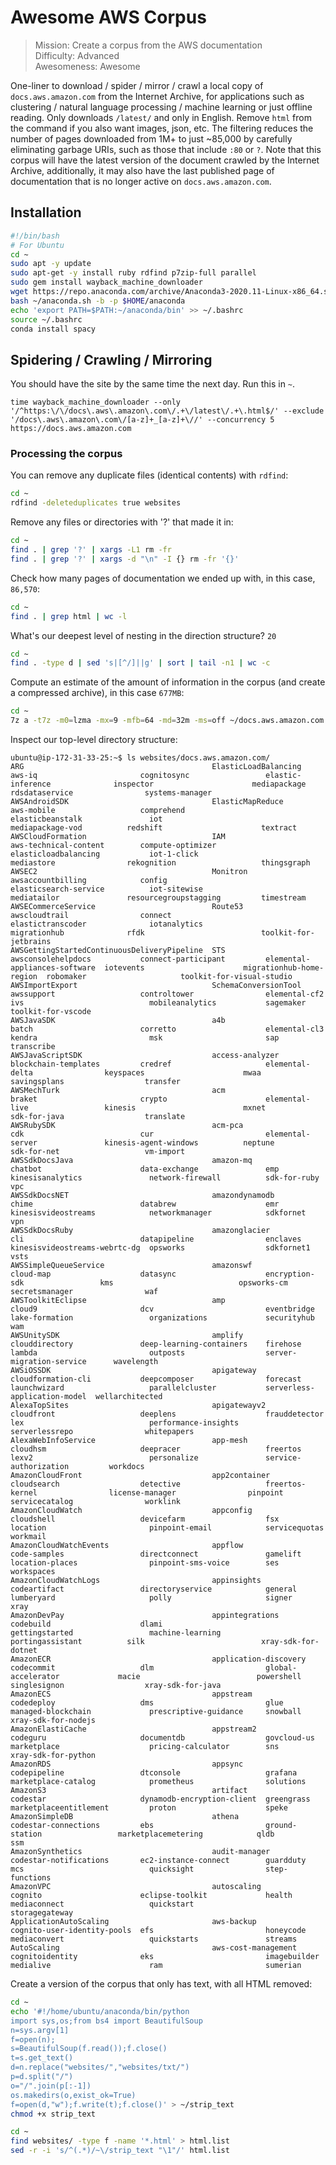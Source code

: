 # Awesome AWS Corpus
> Mission: Create a corpus from the AWS documentation<br/>
> Difficulty: Advanced<br/>
> Awesomeness: Awesome

One-liner to download / spider / mirror / crawl a local copy of `docs.aws.amazon.com` from the Internet Archive, for applications such as clustering / natural language processing / machine learning or just offline reading. Only downloads `/latest/` and only in English. Remove `html` from the command if you also want images, json, etc. The filtering reduces the number of pages downloaded from 1M+ to just ~85,000 by carefully eliminating garbage URIs, such as those that include `:80` or `?`. Note that this corpus will have the latest version of the document crawled by the Internet Archive, additionally, it may also have the last published page of documentation that is no longer active on `docs.aws.amazon.com`.

## Installation

```bash
#!/bin/bash
# For Ubuntu
cd ~
sudo apt -y update
sudo apt-get -y install ruby rdfind p7zip-full parallel
sudo gem install wayback_machine_downloader
wget https://repo.anaconda.com/archive/Anaconda3-2020.11-Linux-x86_64.sh -O ~/anaconda.sh
bash ~/anaconda.sh -b -p $HOME/anaconda
echo 'export PATH=$PATH:~/anaconda/bin' >> ~/.bashrc
source ~/.bashrc
conda install spacy
```

## Spidering / Crawling / Mirroring

You should have the site by the same time the next day. Run this in `~`.

`time wayback_machine_downloader --only '/^https:\/\/docs\.aws\.amazon\.com\/.+\/latest\/.+\.html$/' --exclude '/docs\.aws\.amazon\.com\/[a-z]+_[a-z]+\//' --concurrency 5 https://docs.aws.amazon.com`

### Processing the corpus

You can remove any duplicate files (identical contents) with `rdfind`:

```bash
cd ~
rdfind -deleteduplicates true websites
```

Remove any files or directories with '?' that made it in:

```bash
cd ~
find . | grep '?' | xargs -L1 rm -fr
find . | grep '?' | xargs -d "\n" -I {} rm -fr '{}'
```

Check how many pages of documentation we ended up with, in this case, `86,570`:

```bash
cd ~
find . | grep html | wc -l
```

What's our deepest level of nesting in the direction structure? <code>20</code>

```bash
cd ~
find . -type d | sed 's|[^/]||g' | sort | tail -n1 | wc -c
```

Compute an estimate of the amount of information in the corpus (and create a compressed archive), in this case `677MB`:

```bash
cd ~
7z a -t7z -m0=lzma -mx=9 -mfb=64 -md=32m -ms=off ~/docs.aws.amazon.com.7z ~/websites/docs.aws.amazon.com/
```

Inspect our top-level directory structure:

```
ubuntu@ip-172-31-33-25:~$ ls websites/docs.aws.amazon.com/
ARG                                          ElasticLoadBalancing   aws-iq                       cognitosync                 elastic-inference              inspector                      mediapackage              rdsdataservice                systems-manager
AWSAndroidSDK                                ElasticMapReduce       aws-mobile                   comprehend                  elasticbeanstalk               iot                            mediapackage-vod          redshift                      textract
AWSCloudFormation                            IAM                    aws-technical-content        compute-optimizer           elasticloadbalancing           iot-1-click                    mediastore                rekognition                   thingsgraph
AWSEC2                                       Monitron               awsaccountbilling            config                      elasticsearch-service          iot-sitewise                   mediatailor               resourcegroupstagging         timestream
AWSECommerceService                          Route53                awscloudtrail                connect                     elastictranscoder              iotanalytics                   migrationhub              rfdk                          toolkit-for-jetbrains
AWSGettingStartedContinuousDeliveryPipeline  STS                    awsconsolehelpdocs           connect-participant         elemental-appliances-software  iotevents                      migrationhub-home-region  robomaker                     toolkit-for-visual-studio
AWSImportExport                              SchemaConversionTool   awssupport                   controltower                elemental-cf2                  ivs                            mobileanalytics           sagemaker                     toolkit-for-vscode
AWSJavaSDK                                   a4b                    batch                        corretto                    elemental-cl3                  kendra                         msk                       sap                           transcribe
AWSJavaScriptSDK                             access-analyzer        blockchain-templates         credref                     elemental-delta                keyspaces                      mwaa                      savingsplans                  transfer
AWSMechTurk                                  acm                    braket                       crypto                      elemental-live                 kinesis                        mxnet                     sdk-for-java                  translate
AWSRubySDK                                   acm-pca                cdk                          cur                         elemental-server               kinesis-agent-windows          neptune                   sdk-for-net                   vm-import
AWSSdkDocsJava                               amazon-mq              chatbot                      data-exchange               emp                            kinesisanalytics               network-firewall          sdk-for-ruby                  vpc
AWSSdkDocsNET                                amazondynamodb         chime                        databrew                    emr                            kinesisvideostreams            networkmanager            sdkfornet                     vpn
AWSSdkDocsRuby                               amazonglacier          cli                          datapipeline                enclaves                       kinesisvideostreams-webrtc-dg  opsworks                  sdkfornet1                    vsts
AWSSimpleQueueService                        amazonswf              cloud-map                    datasync                    encryption-sdk                 kms                            opsworks-cm               secretsmanager                waf
AWSToolkitEclipse                            amp                    cloud9                       dcv                         eventbridge                    lake-formation                 organizations             securityhub                   wam
AWSUnitySDK                                  amplify                clouddirectory               deep-learning-containers    firehose                       lambda                         outposts                  server-migration-service      wavelength
AWSiOSSDK                                    apigateway             cloudformation-cli           deepcomposer                forecast                       launchwizard                   parallelcluster           serverless-application-model  wellarchitected
AlexaTopSites                                apigatewayv2           cloudfront                   deeplens                    frauddetector                  lex                            performance-insights      serverlessrepo                whitepapers
AlexaWebInfoService                          app-mesh               cloudhsm                     deepracer                   freertos                       lexv2                          personalize               service-authorization         workdocs
AmazonCloudFront                             app2container          cloudsearch                  detective                   freertos-kernel                license-manager                pinpoint                  servicecatalog                worklink
AmazonCloudWatch                             appconfig              cloudshell                   devicefarm                  fsx                            location                       pinpoint-email            servicequotas                 workmail
AmazonCloudWatchEvents                       appflow                code-samples                 directconnect               gamelift                       location-places                pinpoint-sms-voice        ses                           workspaces
AmazonCloudWatchLogs                         appinsights            codeartifact                 directoryservice            general                        lumberyard                     polly                     signer                        xray
AmazonDevPay                                 appintegrations        codebuild                    dlami                       gettingstarted                 machine-learning               portingassistant          silk                          xray-sdk-for-dotnet
AmazonECR                                    application-discovery  codecommit                   dlm                         global-accelerator             macie                          powershell                singlesignon                  xray-sdk-for-java
AmazonECS                                    appstream              codedeploy                   dms                         glue                           managed-blockchain             prescriptive-guidance     snowball                      xray-sdk-for-nodejs
AmazonElastiCache                            appstream2             codeguru                     documentdb                  govcloud-us                    marketplace                    pricing-calculator        sns                           xray-sdk-for-python
AmazonRDS                                    appsync                codepipeline                 dtconsole                   grafana                        marketplace-catalog            prometheus                solutions
AmazonS3                                     artifact               codestar                     dynamodb-encryption-client  greengrass                     marketplaceentitlement         proton                    speke
AmazonSimpleDB                               athena                 codestar-connections         ebs                         ground-station                 marketplacemetering            qldb                      ssm
AmazonSynthetics                             audit-manager          codestar-notifications       ec2-instance-connect        guardduty                      mcs                            quicksight                step-functions
AmazonVPC                                    autoscaling            cognito                      eclipse-toolkit             health                         mediaconnect                   quickstart                storagegateway
ApplicationAutoScaling                       aws-backup             cognito-user-identity-pools  efs                         honeycode                      mediaconvert                   quickstarts               streams
AutoScaling                                  aws-cost-management    cognitoidentity              eks                         imagebuilder                   medialive                      ram                       sumerian
```

Create a version of the corpus that only has text, with all HTML removed:

```bash
cd ~
echo '#!/home/ubuntu/anaconda/bin/python
import sys,os;from bs4 import BeautifulSoup
n=sys.argv[1]
f=open(n);
s=BeautifulSoup(f.read());f.close()
t=s.get_text()
d=n.replace("websites/","websites/txt/")
p=d.split("/")
o="/".join(p[:-1])
os.makedirs(o,exist_ok=True)
f=open(d,"w");f.write(t);f.close()' > ~/strip_text
chmod +x strip_text
```

```bash
cd ~
find websites/ -type f -name '*.html' > html.list
sed -r -i 's/^(.*)/~\/strip_text "\1"/' html.list
```

```

```
